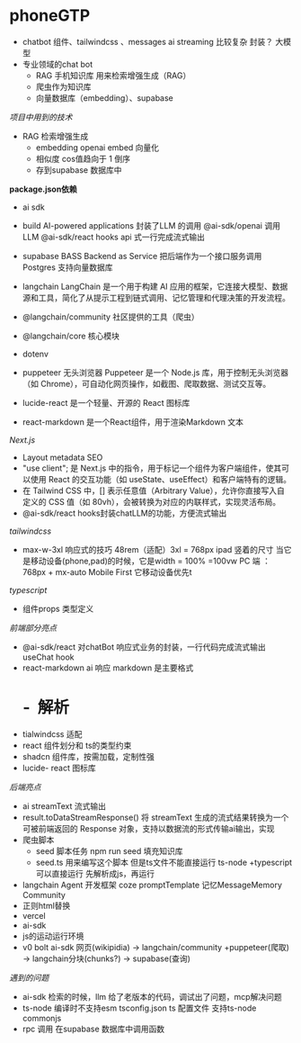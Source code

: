 # phoneGTP

- chatbot
    组件、tailwindcss 、messages
    ai streaming 比较复杂 封装？
    大模型
- 专业领域的chat bot
  - RAG 手机知识库 用来检索增强生成（RAG）
  - 爬虫作为知识库
  - 向量数据库（embedding）、supabase

*项目中用到的技术*
- RAG 检索增强生成
  - embedding openai embed 向量化
  - 相似度 cos值趋向于 1 倒序
  - 存到supabase 数据库中

**package.json依赖**
- ai sdk
- build AI-powered applications
  封装了LLM 的调用
  @ai-sdk/openai 调用 LLM
  @ai-sdk/react hooks api 式一行完成流式输出

- supabase
  BASS Backend as Service 把后端作为一个接口服务调用
  Postgres 支持向量数据库

- langchain
  LangChain 是一个用于构建 AI 应用的框架，它连接大模型、数据源和工具，简化了从提示工程到链式调用、记忆管理和代理决策的开发流程。
- @langchain/community 社区提供的工具（爬虫）
- @langchain/core 核心模块
- dotenv
- puppeteer 无头浏览器
  Puppeteer 是一个 Node.js 库，用于控制无头浏览器（如 Chrome），可自动化网页操作，如截图、爬取数据、测试交互等。
- lucide-react  是一个轻量、开源的 React 图标库
- react-markdown 是一个React组件，用于渲染Markdown 文本

*Next.js*
- Layout metadata
  SEO
- "use client"; 是 Next.js 中的指令，用于标记一个组件为客户端组件，使其可以使用 React 的交互功能（如 useState、useEffect）和客户端特有的逻辑。
- 在 Tailwind CSS 中，[] 表示任意值（Arbitrary Value），允许你直接写入自定义的 CSS 值（如 80vh），会被转换为对应的内联样式，实现灵活布局。
- @ai-sdk/react
  hooks封装chatLLM的功能，方便流式输出

*tailwindcss*
- max-w-3xl 
  响应式的技巧
  48rem（适配）3xl = 768px ipad 竖着的尺寸
  当它是移动设备(phone,pad)的时候，它是width = 100% =100vw
  PC 端 ：768px + mx-auto
  Mobile First 它移动设备优先t

*typescript*
- 组件props 类型定义

*前端部分亮点*
- @ai-sdk/react 对chatBot 响应式业务的封装，一行代码完成流式输出useChat hook
- react-markdown ai 响应 markdown 是主要格式
  # - ![]() 解析
- tialwindcss 适配
- react 组件划分和 ts的类型约束
- shadcn 组件库，按需加载，定制性强
- lucide- react 图标库

*后端亮点*
- ai streamText 流式输出
- result.toDataStreamResponse() 将 streamText 生成的流式结果转换为一个可被前端返回的 Response 对象，支持以数据流的形式传输ai输出，实现
- 爬虫脚本
  - seed 脚本任务
    npm run seed 填充知识库
  - seed.ts 用来编写这个脚本
    但是ts文件不能直接运行
    ts-node +typescript 可以直接运行
    先解析成js，再运行
- langchain Agent 开发框架
  coze promptTemplate 记忆MessageMemory Community 
- 正则html替换
- vercel
- ai-sdk
- js的运动运行环境
- v0 bolt
    ai-sdk
    网页(wikipidia) -> langchain/community +puppeteer(爬取)
    -> langchain分块(chunks?)
    -> supabase(查询)


*遇到的问题*
- ai-sdk 检索的时候，llm 给了老版本的代码，调试出了问题，mcp解决问题
- ts-node 编译时不支持esm
  tsconfig.json ts 配置文件
  支持ts-node commonjs
- rpc 调用
  在supabase 数据库中调用函数